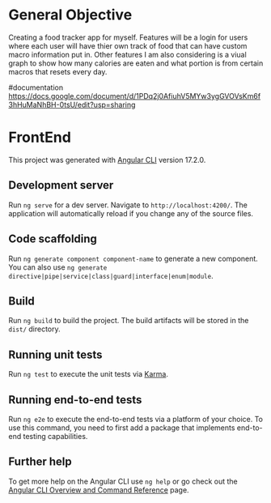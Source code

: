 # General Objective
Creating a food tracker app for myself. Features will be a login for users where each user will have thier own track of food that can have custom macro information put in.
Other features I am also considering is a viual graph to show how many calories are eaten and what portion is from certain macros that resets every day.

#documentation
https://docs.google.com/document/d/1PDq2j0AfiuhV5MYw3ygGVOVsKm6f3hHuMaNhBH-0tsU/edit?usp=sharing

# FrontEnd

This project was generated with [Angular CLI](https://github.com/angular/angular-cli) version 17.2.0.

## Development server

Run `ng serve` for a dev server. Navigate to `http://localhost:4200/`. The application will automatically reload if you change any of the source files.

## Code scaffolding

Run `ng generate component component-name` to generate a new component. You can also use `ng generate directive|pipe|service|class|guard|interface|enum|module`.

## Build

Run `ng build` to build the project. The build artifacts will be stored in the `dist/` directory.

## Running unit tests

Run `ng test` to execute the unit tests via [Karma](https://karma-runner.github.io).

## Running end-to-end tests

Run `ng e2e` to execute the end-to-end tests via a platform of your choice. To use this command, you need to first add a package that implements end-to-end testing capabilities.

## Further help

To get more help on the Angular CLI use `ng help` or go check out the [Angular CLI Overview and Command Reference](https://angular.io/cli) page.
